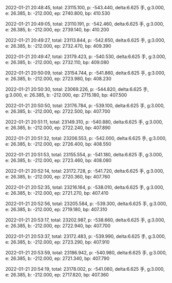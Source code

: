 2022-01-21 20:48:45, total: 23115.100, p: -543.440, delta:6.625 手, g:3.000, e: 26.385, b: -212.000, ep: 2740.800, bp: 410.530

2022-01-21 20:49:05, total: 23110.191, p: -542.460, delta:6.625 手, g:3.000, e: 26.385, b: -212.000, ep: 2739.140, bp: 410.200

2022-01-21 20:49:27, total: 23113.844, p: -542.650, delta:6.625 手, g:3.000, e: 26.385, b: -212.000, ep: 2732.470, bp: 409.390

2022-01-21 20:49:47, total: 23179.423, p: -540.530, delta:6.625 手, g:3.000, e: 26.385, b: -212.000, ep: 2732.110, bp: 409.080

2022-01-21 20:50:09, total: 23154.744, p: -541.860, delta:6.625 手, g:3.000, e: 26.385, b: -212.000, ep: 2723.980, bp: 408.230

2022-01-21 20:50:30, total: 23069.226, p: -544.820, delta:6.625 手, g:3.000, e: 26.385, b: -212.000, ep: 2715.180, bp: 407.500

2022-01-21 20:50:50, total: 23176.784, p: -539.100, delta:6.625 手, g:3.000, e: 26.385, b: -212.000, ep: 2722.500, bp: 407.700

2022-01-21 20:51:11, total: 23149.310, p: -540.880, delta:6.625 手, g:3.000, e: 26.385, b: -212.000, ep: 2722.240, bp: 407.890

2022-01-21 20:51:32, total: 23206.553, p: -542.000, delta:6.625 手, g:3.000, e: 26.385, b: -212.000, ep: 2726.400, bp: 408.550

2022-01-21 20:51:53, total: 23155.554, p: -541.180, delta:6.625 手, g:3.000, e: 26.385, b: -212.000, ep: 2723.460, bp: 408.080

2022-01-21 20:52:14, total: 23172.728, p: -541.720, delta:6.625 手, g:3.000, e: 26.385, b: -212.000, ep: 2720.360, bp: 407.760

2022-01-21 20:52:35, total: 23216.164, p: -538.010, delta:6.625 手, g:3.000, e: 26.385, b: -212.000, ep: 2721.270, bp: 407.410

2022-01-21 20:52:56, total: 23205.584, p: -539.300, delta:6.625 手, g:3.000, e: 26.385, b: -212.000, ep: 2719.180, bp: 407.310

2022-01-21 20:53:17, total: 23202.987, p: -538.660, delta:6.625 手, g:3.000, e: 26.385, b: -212.000, ep: 2722.940, bp: 407.700

2022-01-21 20:53:37, total: 23172.483, p: -539.990, delta:6.625 手, g:3.000, e: 26.385, b: -212.000, ep: 2723.290, bp: 407.910

2022-01-21 20:53:59, total: 23186.942, p: -540.980, delta:6.625 手, g:3.000, e: 26.385, b: -212.000, ep: 2721.340, bp: 407.790

2022-01-21 20:54:19, total: 23178.002, p: -541.060, delta:6.625 手, g:3.000, e: 26.385, b: -212.000, ep: 2717.820, bp: 407.360